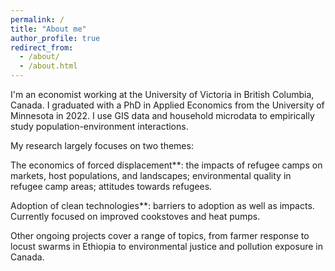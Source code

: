 ```yaml
---
permalink: /
title: "About me"
author_profile: true
redirect_from: 
  - /about/
  - /about.html
---
```


I'm an economist working at the University of Victoria in British Columbia, Canada. I graduated with a PhD in Applied Economics from the University of Minnesota in 2022. I use GIS data and household microdata to empirically study population-environment interactions.

My research largely focuses on two themes:

The economics of forced displacement**: the impacts of refugee camps on markets, host populations, and landscapes; environmental quality in refugee camp areas; attitudes towards refugees. 

Adoption of clean technologies**: barriers to adoption as well as impacts. Currently focused on improved cookstoves and heat pumps.

Other ongoing projects cover a range of topics, from farmer response to locust swarms in Ethiopia to environmental justice and pollution exposure in Canada.
